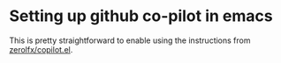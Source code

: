 # Setting up github co-pilot in emacs


This is pretty straightforward to enable using the instructions from [zerolfx/copilot.el](https://github.com/zerolfx/copilot.el).
